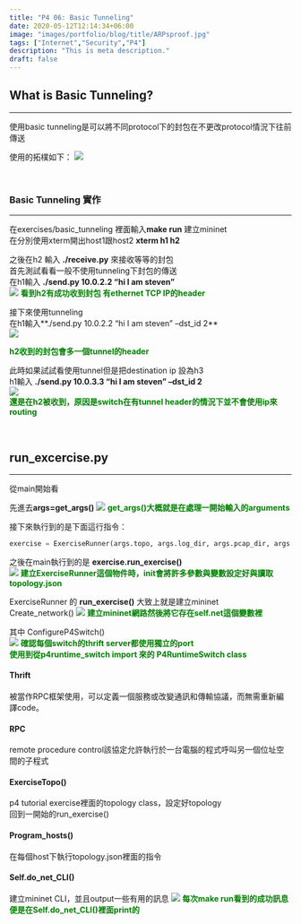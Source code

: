```yaml
---
title: "P4 06: Basic Tunneling"
date: 2020-05-12T12:14:34+06:00
image: "images/portfolio/blog/title/ARPsproof.jpg"
tags: ["Internet","Security","P4"]
description: "This is meta description."
draft: false
---
```


## **What is Basic Tunneling?**
---
使用basic tunneling是可以將不同protocol下的封包在不更改protocol情況下往前傳送

使用的拓樸如下：
![](https://imgur.com/AfKlEjOl.jpg)

&nbsp;
### **Basic Tunneling 實作**
---
在exercises/basic_tunneling 裡面輸入**make run** 建立mininet<br>
在分別使用xterm開出host1跟host2 **xterm h1 h2**

之後在h2 輸入 **./receive.py** 來接收等等的封包<br>
首先測試看看一般不使用tunneling下封包的傳送<br>
在h1輸入 **./send.py 10.0.2.2 “hi I am steven”**<br>
![](https://imgur.com/JwIEVEbl.jpg)
<font color=#00800>
**看到h2有成功收到封包 有ethernet TCP IP的header**</font>

接下來使用tunneling<br>
在h1輸入**./send.py 10.0.2.2 “hi I am steven” –dst_id 2**<br>
![](https://imgur.com/Ywg1QK2l.jpg)<br>
<font color=#00800>

**h2收到的封包會多一個tunnel的header**
</font>

此時如果試試看使用tunnel但是把destination ip 設為h3<br>
h1輸入 **./send.py 10.0.3.3 “hi I am steven” –dst_id 2**<br>
![](https://imgur.com/tyCeiBIl.jpg)<br>
<font color=#00800>
**還是在h2被收到，原因是switch在有tunnel header的情況下並不會使用ip來routing**</font>

&nbsp;
## **run_excercise.py**
---
從main開始看

先進去**args=get_args()**
![](https://imgur.com/2m2YBRgl.jpg)
<font color=#00800>
**get_args()大概就是在處理一開始輸入的arguments**</font>

接下來執行到的是下面這行指令：
```python
exercise = ExerciseRunner(args.topo, args.log_dir, args.pcap_dir, args.switch_json, args.behavioral_exe, args.quiet)
```
之後在main執行到的是 **exercise.run_exercise()**<br>
![](https://imgur.com/EmyqZ11l.jpg)
<font color=#00800>
**建立ExerciseRunner這個物件時，init會將許多參數與變數設定好與讀取 topology.json**</font>

ExerciseRunner 的 **run_exercise()** 大致上就是建立mininet<br>
Create_network()
![](https://imgur.com/nOW8KfVl.jpg)
<font color=#00800>
**建立mininet網路然後將它存在self.net這個變數裡**</font>

其中 ConfigureP4Switch()<br>
![](https://imgur.com/YiRWLncl.jpg)
<font color=#00800>
**確認每個switch的thrift server都使用獨立的port<br>
使用到從p4runtime_switch import 來的 P4RuntimeSwitch class**<br>
</font>

#### **Thrift**
被當作RPC框架使用，可以定義一個服務或改變通訊和傳輸協議，而無需重新編譯code。

#### **RPC**
remote procedure control該協定允許執行於一台電腦的程式呼叫另一個位址空間的子程式

#### **ExerciseTopo()**
p4 tutorial exercise裡面的topology class，設定好topology<br>
回到一開始的run_exercise()

#### **Program_hosts()**
在每個host下執行topology.json裡面的指令

#### **Self.do_net_CLI()**
建立mininet CLI，並且output一些有用的訊息
![](https://imgur.com/cvIIiKpl.jpg)
<font color=#00800>
**每次make run看到的成功訊息便是在Self.do_net_CLI()裡面print的**
</font>